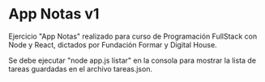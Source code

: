 # App Notas v1

Ejercicio "App Notas" realizado para curso de Programación FullStack con Node y React, dictados por Fundación Formar y Digital House.

Se debe ejecutar "node app.js listar" en la consola para mostrar la lista de tareas guardadas en el archivo tareas.json.
